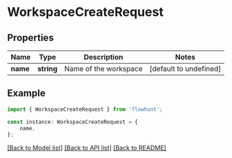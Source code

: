 # WorkspaceCreateRequest


## Properties

Name | Type | Description | Notes
------------ | ------------- | ------------- | -------------
**name** | **string** | Name of the workspace | [default to undefined]

## Example

```typescript
import { WorkspaceCreateRequest } from 'flowhunt';

const instance: WorkspaceCreateRequest = {
    name,
};
```

[[Back to Model list]](../README.md#documentation-for-models) [[Back to API list]](../README.md#documentation-for-api-endpoints) [[Back to README]](../README.md)
